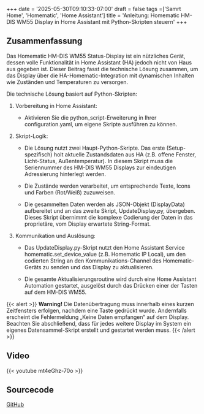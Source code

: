 +++
date = '2025-05-30T09:10:33-07:00'
draft = false
tags =['Samrt Home', 'Homematic', 'Home Assistant']
title = 'Anleitung: Homematic HM-DIS WM55 Display in Home Assistant mit Python-Skripten steuern'
+++

## Zusammenfassung

Das Homematic HM-DIS WM55 Status-Display ist ein nützliches Gerät, dessen volle Funktionalität in Home Assistant (HA) jedoch nicht von Haus aus gegeben ist. Dieser Beitrag fasst die technische Lösung zusammen, um das Display über die HA-Homematic-Integration mit dynamischen Inhalten wie Zuständen und Temperaturen zu versorgen.

Die technische Lösung basiert auf Python-Skripten:

1. Vorbereitung in Home Assistant:

   - Aktivieren Sie die python_script-Erweiterung in Ihrer configuration.yaml, um eigene Skripte ausführen zu können.

1. Skript-Logik:

   - Die Lösung nutzt zwei Haupt-Python-Skripte. Das erste (Setup-spezifisch) holt aktuelle Zustandsdaten aus HA (z.B. offene Fenster, Licht-Status, Außentemperatur). In diesem Skript muss die Seriennummer des HM-DIS WM55 Displays zur eindeutigen Adressierung hinterlegt werden.

   - Die Zustände werden verarbeitet, um entsprechende Texte, Icons und Farben (Rot/Weiß) zuzuweisen.

   - Die gesammelten Daten werden als JSON-Objekt (DisplayData) aufbereitet und an das zweite Skript, UpdateDisplay.py, übergeben. Dieses Skript übernimmt die komplexe Codierung der Daten in das proprietäre, vom Display erwartete String-Format.

1. Kommunikation und Auslösung:

   - Das UpdateDisplay.py-Skript nutzt den Home Assistant Service homematic.set_device_value (z.B. Homematic IP Local), um den codierten String an den Kommunikations-Channel des Homematic-Geräts zu senden und das Display zu aktualisieren.

   - Die gesamte Aktualisierungsroutine wird durch eine Home Assistant Automation gestartet, ausgelöst durch das Drücken einer der Tasten auf dem HM-DIS WM55.

{{< alert >}}
**Warning!** Die Datenübertragung muss innerhalb eines kurzen Zeitfensters erfolgen, nachdem eine Taste gedrückt wurde. Andernfalls erscheint die Fehlermeldung „Keine Daten empfangen“ auf dem Display. Beachten Sie abschließend, dass für jedes weitere Display im System ein eigenes Datensammel-Skript erstellt und gestartet werden muss.
{{< /alert >}}

## Video

{{< youtube mt4eGhz-70o >}}

## Sourcecode

[GitHub](https://github.com/HugeGo88/HomeAssistant_Youtube/tree/main/HM-Dis-WM55)